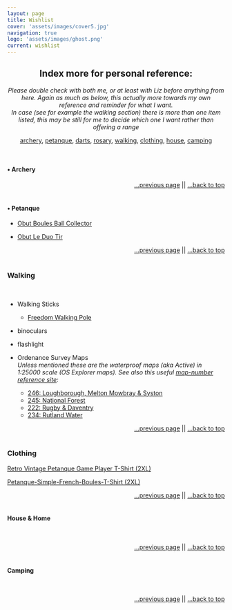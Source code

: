 ```yaml
---
layout: page
title: Wishlist
cover: 'assets/images/cover5.jpg'
navigation: true
logo: 'assets/images/ghost.png'
current: wishlist
---
```


<a name="index"></a>
<div style="text-align:center" markdown="1">

## Index more for personal reference:

_Please double check with both me, or at least with Liz before anything  from here. Again as much as below, this actually more towards my own reference and reminder for what I want._
<br />
_In case (see for example the walking section) there is more than one item listed, this may be still for me to decide which one I want rather than offering a range_
<br />

[archery](#archery),
[petanque](#petanque),
[darts](#darts),
[rosary](#rosary),
[walking](#walking),
[clothing](#clothes),
[house](#house),
[camping](#camping)
</div>  
   

&nbsp;
<a name="archery"></a>
#### • Archery

<p style="text-align:right" markown="1">
  <a href="/wishlist/index">...previous page</a> || <a href="#index">...back to top</a>
  <br />
  &nbsp;
</p>


<a name="petanque"></a>
#### • Petanque

* [ Obut Boules Ball Collector](https://www.amazon.co.uk/gp/product/B01B9Y8YHG)

* [Obut Le Duo Tir](https://www.amazon.co.uk/Obut-Le-Duo-Tr/dp/B08BCJ3F1M)
<p style="text-align:right" markown="1">
  <a href="/wishlist/index">...previous page</a> || <a href="#index">...back to top</a>
  <br />
  &nbsp;
</p>


<a name="walking"></a>
### Walking
&nbsp;

* Walking Sticks
  * [Freedom Walking Pole](https://www.gooutdoors.co.uk/15901624/freedomtrail-walker-pole-single-15901624)

* binoculars

* flashlight

* Ordenance Survey Maps<br>
  _Unless mentioned these are the waterproof maps (aka Active) in 1:25000 scale (OS Explorer maps)._
  _See also this useful [map-number reference site](https://www.ordnancesurvey.co.uk/shop/mapsheetfinder.html):_
  * [246: Loughborough, Melton Mowbray & Syston](https://www.ordnancesurvey.co.uk/shop/maps.html?mapsearch=246)
  * [245: National Forest](https://www.ordnancesurvey.co.uk/shop/maps.html?mapsearch=245)
  * [222: Rugby & Daventry](https://www.ordnancesurvey.co.uk/shop/maps.html?mapsearch=222)
  * [234: Rutland Water](https://www.ordnancesurvey.co.uk/shop/maps.html?mapsearch=234)

<p style="text-align:right" markown="1">
  <a href="/wishlist/index">...previous page</a> || <a href="#index">...back to top</a>
  <br />
  &nbsp;
</p>


<a name="house"></a>
### Clothing


[Retro Vintage Petanque Game Player T-Shirt (2XL)](https://www.amazon.co.uk/dp/B07SZ24Z75/)

[Petanque-Simple-French-Boules-T-Shirt (2XL)](https://www.amazon.co.uk/dp/B07SZ215X)
&nbsp;

<p style="text-align:right" markown="1">
  <a href="/wishlist/index">...previous page</a> || <a href="#index">...back to top</a>
  <br />
  &nbsp;
</p>


<a name="house"></a>
#### House & Home
&nbsp;

<p style="text-align:right" markown="1">
  <a href="/wishlist/index">...previous page</a> || <a href="#index">...back to top</a>
  <br />
  &nbsp;
</p>


<a name="#camping"></a>
#### Camping
&nbsp;

<p style="text-align:right" markown="1">
  <a href="/wishlist/index">...previous page</a> || <a href="#index">...back to top</a>
  <br />
  &nbsp;
</p>


